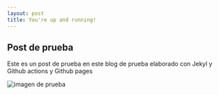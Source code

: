 ```yaml
---
layout: post
title: You're up and running!
---
```


## Post de prueba

Este es un post de prueba en este blog de prueba elaborado con Jekyl y Github actions y Github pages

![imagen de prueba](../images/first-post.png)
